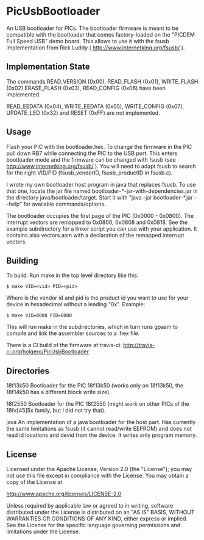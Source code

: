 PicUsbBootloader
================

An USB bootloader for PICs. The bootloader firmware is meant to be
compatible with the bootloader that comes factory-loaded on the
"PICDEM Full Speed USB" demo board. This allows to use it
with the fsusb implementation from Rick Luddy
( http://www.internetking.org/fsusb/ ).

## Implementation State

The commands READ_VERSION (0x00), READ_FLASH (0x01), WRITE_FLASH (0x02)
ERASE_FLASH (0x03), READ_CONFIG (0x06) have been implemented.

READ_EEDATA (0x04), WRITE_EEDATA (0x05), WRITE_CONFIG (0x07),
UPDATE_LED (0x32) and RESET (0xFF) are not implemented.

## Usage

Flash your PIC with the bootloader.hex. To change the firmware in the PIC
pull down RB7 while connecting the PIC to the USB port. This enters
bootloader mode and the firmware can be changed with fsusb (see
http://www.internetking.org/fsusb/ ). You will need to adapt fsusb to
search for the right VID/PID (fsusb_vendorID, fsusb_productID in fsusb.c).

I wrote my own bootloader host program in java that replaces fsusb.
To use that one, locate the jar file named
bootloader-\*-jar-with-dependencies.jar in the directory
java/bootloader/target. Start it with "java -jar bootloader-\*.jar --help"
for available commands/options.

The bootloader occupies the first page of the PIC (0x0000 - 0x0800). The
interrupt vectors are remapped to 0x0800, 0x0808 and 0x0818.
See the example subdirectory for a linker script you can use with your
application. It contains also vectors.asm with a declaration of the
remapped interrupt vectors.

## Building

To build: Run make in the top level directory like this:

	$ make VID=<vid> PID=<pid>

Where <vid> is the vendor id and pid is the product id you want to use for
your device in hexadecimal without a leading "0x".
Example:

	$ make VID=0000 PID=0000

This will run make in the subdirectories, which in turn runs gpasm to
compile and link the assembler sources to a .hex file.

There is a CI build of the firmware at travis-ci: http://travis-ci.org/holgero/PicUsbBootloader

## Directories

18f13k50	Bootloader for the PIC 18f13k50 (works only on 18f13k50,
		the 18f14k50 has a different block write size).

18f2550		Bootloader for the PIC 18f2550 (might work on other
		PICs of the 18fx[45]5x family, but I did not try that).

java		An implementation of a java bootloader for the host part.
		Has currently the same limitations as fsusb (it cannot
		read/write EEPROM) and does not read id locations and
		devid from the device. It writes only program memory.

## License

   Licensed under the Apache License, Version 2.0 (the "License");
   you may not use this file except in compliance with the License.
   You may obtain a copy of the License at

   http://www.apache.org/licenses/LICENSE-2.0

   Unless required by applicable law or agreed to in writing, software
   distributed under the License is distributed on an "AS IS" BASIS,
   WITHOUT WARRANTIES OR CONDITIONS OF ANY KIND, either express or implied.
   See the License for the specific language governing permissions and
   limitations under the License.
